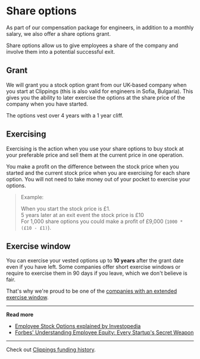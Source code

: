 Share options
=============

As part of our compensation package for engineers, in addition to a monthly salary, we also offer a share options grant.

Share options allow us to give employees a share of the company and involve them into a potential successful exit.

Grant
-----

We will grant you a stock option grant from our UK-based company when you start at Clippings (this is also valid for engineers in Sofia, Bulgaria). This gives you the ability to later exercise the options at the share price of the company when you have started.

The options vest over 4 years with a 1 year cliff.

Exercising
----------

Exercising is the action when you use your share options to buy stock at your preferable price and sell them at the current price in one operation.

You make a profit on the difference between the stock price when you started and the current stock price when you are exercising for each share option.
You will not need to take money out of your pocket to exercise your options.

> Example:
>
> When you start the stock price is £1.  
> 5 years later at an exit event the stock price is £10  
> For 1,000 share options you could make a profit of £9,000 (`1000 * (£10 - £1)`).

Exercise window
---------------

You can exercise your vested options up to **10 years** after the grant date even if you have left.
Some companies offer short exercise windows or require to exercise them in 90 days if you leave, which we don't believe is fair.

That's why we're proud to be one of the [companies with an extended exercise window](https://github.com/holman/extended-exercise-windows).

---

**Read more**

- [Employee Stock Options explained by Investopedia](https://www.investopedia.com/university/employee-stock-options-eso/)
- [Forbes' Understanding Employee Equity: Every Startup's Secret Weapon](https://www.forbes.com/sites/meghancasserly/2013/03/08/understanding-employee-equity-bill-harris-sxsw)

---

Check out [Clippings funding history](funding.md#readme).
